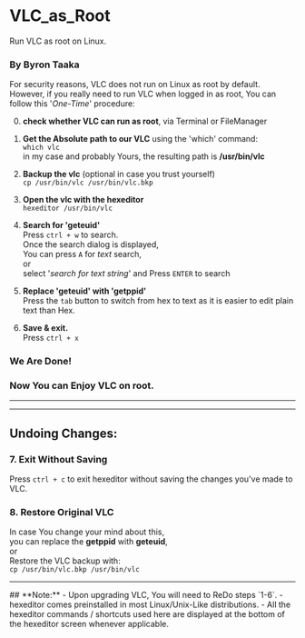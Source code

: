 # VLC_as_Root
Run VLC as root on  Linux.

### By Byron Taaka

For security reasons, VLC does not run on Linux as root by default.<br/>
However, if you really need to run VLC when logged in as root,
You can follow this '_One-Time_' procedure:

0. **check whether VLC can run as root**, via Terminal or FileManager

1. **Get the Absolute path to our VLC** using the 'which' command:<br/>`which vlc`
	<br/>in my case and probably Yours, the resulting path is **/usr/bin/vlc**

2. **Backup the vlc** (optional in case you trust yourself)<br/>
		`cp /usr/bin/vlc /usr/bin/vlc.bkp`

3. **Open the vlc with the hexeditor**<br/>
		`hexeditor /usr/bin/vlc`

4. **Search for 'geteuid'**<br/>
Press `ctrl + w` to search.<br/>
Once the search dialog is displayed,<br/>
You can press `A` for _text_ search,<br/> or<br/>
select '_search for text string_' and Press `ENTER` to search

5. **Replace 'geteuid' with 'getppid'**<br/>
	Press the `tab` button to switch from hex to text as it is easier to edit plain text than Hex.

6. **Save &amp; exit.**<br/>
	Press `ctrl + x`

### **We Are Done!**<br/>
### **Now You can Enjoy VLC on root.**

<hr/>
<hr/>

## **Undoing Changes:**
### 7. **Exit Without Saving**<br/>
Press `ctrl + c` to exit hexeditor without saving the changes you've made to VLC.

### 8. **Restore Original VLC**<br/>
In case You change your mind about this,<br/>
	you can replace the **getppid** with **geteuid**,<br/>
	or<br/>
	Restore the VLC backup with:<br/>
			`cp /usr/bin/vlc.bkp /usr/bin/vlc`

<hr/>
## **Note:**
- Upon upgrading VLC, You will need to ReDo steps `1-6`.
- hexeditor comes preinstalled in most Linux/Unix-Like distributions.
- All the hexeditor commands / shortcuts used here are displayed at the bottom of the hexeditor screen whenever applicable.
